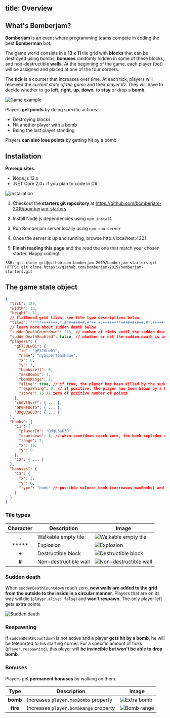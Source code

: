 title: Overview
---

## What's Bomberjam?

**Bomberjam** is an event where programming teams compete in coding the best **Bomberman** bot.

The game world consists in a **13 x 11** tile grid with **blocks** that can be destroyed using bombs, **bonuses** randomly hidden in some of these blocks, and non-destructible **walls**. 
At the beginning of the game, each player (bot) will be assigned and placed at one of the four corners.

The **tick** is a counter that increases over time. At each tick, players will received the *current state of the game* and their *player ID*.
They will have to decide whether to go **left**, **right**, **up**, **down**, to **stay** or drop a **bomb**.

![Game example](img/game-example.gif "Game example")

Players **get points** by doing specific actions:

* Destroying blocks
* Hit another player with a bomb
* Being the last player standing

Players **can also lose points** by getting hit by a bomb.

## Installation

**Prerequisites**:

* Node.js 12.x
* .NET Core 2.0+ if you plan to code in C#

![Installation](img/installation.gif "Installation")

1. Checkout the **starters git repository** at https://github.com/bomberjam-2019/bomberjam-starters

2. Install Node.js dependencies using `npm install`

3. Run Bomberjam server locally using `npm run server`

4. Once the server is up and running, browse http://localhost:4321

5. **Finish reading this page** and the read the one that match your chosen starter. Happy coding!

```
SSH: git clone git@github.com:bomberjam-2019/bomberjam-starters.git
HTTPS: git clone https://github.com/bomberjam-2019/bomberjam-starters.git
```

## The game state object

```json
{
  "tick": 189,                 
  "width": 13,
  "height": 11,
  // flattened grid tiles, see tile type descriptions below
  "tiles": "****+++++++.*.#*#+#+#+#.#*++.+.++++++**+#+#+#+#+#.#*.+++++++.+++*+#+#+#.#+#.#.+.+..++..++++.#+#+#+#+#.#....++++++.....#+#+#+#+#+#...+++++++++..",
  // learn more about sudden death below
  "suddenDeathCountdown": 216, // number of ticks until the sudden death starts
  "suddenDeathEnabled": false, // whether or not the sudden death is active
  "players": {
    "gF7JULw01": {
      "id": "gF7JULw01",
      "name": "mySuperTeamName",
      "x": 0,
      "y": 1,
      "bombsLeft": 0,
      "maxBombs": 1,
      "bombRange": 2,
      "alive": true, // if true, the player has been killed by the sudden death and is no longer in the game
      "respawning": 0, // if positive, the player has been blown by a bomb and is now respawning for this amount of ticks
      "score": 15 // zero of positive number of points
    },
    "cU6VlQvrf": { ... },
    "bP9NFDqTb": { ... },
    "QMgU3aG3O": { ... }
  },
  "bombs": {
    "11": {
      "playerId": "QMgU3aG3O",
      "countdown": 4, // when countdown reach zero, the bomb explodes and is removed from this collection
      "range": 2,
      "x": 10,
      "y": 8
    },
    "12": { ... }
  },
  "bonuses": {
    "13": {
      "x": 3,
      "y": 0,
      "type": "bomb" // possible values: bomb (increases maxBombs) and fire (increases bombRange)
    }
  }
}
```

### Tile types

| Character | Description | Image
|:-:|-|-|
| **.** | Walkable empty tile | ![Walkable empty tile](img/empty_tile.png "Walkable empty tile")
| ***** | Explosion | ![Explosion](img/explosion_tile.png "Explosion")
| **+** | Destructible block | ![Destructible block](img/block_tile.png "Destructible block")
| **#** | Non-destructible wall | ![Non-destructible wall](img/pillar_tile.png "Non-destructible wall")

### Sudden death

When `suddenDeathCountdown` reach zero, **new walls are added to the grid from the outside to the inside in a circular manner**.
Players that are on its way will die (`player.alive: false`) and **won't respawn**.
The only player left gets extra points.

![Sudden death](img/sudden-death.gif "Sudden death")

### Respawning

If `suddenDeathCountdown` is not active and a player **gets hit by a bomb**, he will be teleported to his starting corner.
For a specific amount of ticks (`player.respawning`), this player will **be invincible but won't be able to drop bomb**.

### Bonuses

Players get **permanent bonuses** by walking on them.

| Type | Description | Image
|:-:|-|-|
| **bomb** | Increases `player.maxBombs` property | ![Extra bomb](img/extra_bomb.png "Extra bomb")
| **fire** | Increases `player.bombRange` property | ![Bomb range](img/bonus_fire.png "Bomb range")